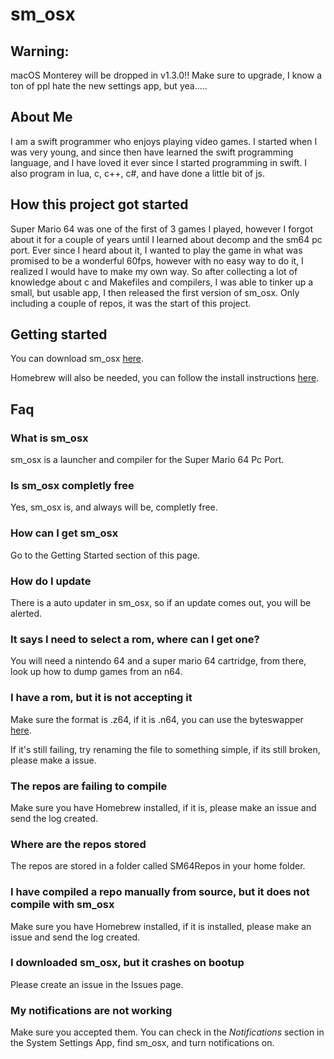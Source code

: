
# sm_osx

## Warning: 
macOS Monterey will be dropped in v1.3.0!! Make sure to upgrade, I know a ton of ppl hate the new settings app, but yea.....

## About Me
I am a swift programmer who enjoys playing video games. I started when I was very young, and since then have learned the swift programming language, and I have loved it ever since I started programming in swift. I also program in lua, c, c++, c#, and have done a little bit of js.

## How this project got started
Super Mario 64 was one of the first  of 3 games I played, however I forgot about it for a couple of years until I learned about decomp and the sm64 pc port. Ever since I heard about it, I wanted to play the game in what was promised to be a wonderful 60fps, however with no easy way to do it, I realized I would have to make my own way. So after collecting a lot of knowledge about c and Makefiles and compilers, I was able to tinker up a small, but usable app, I then released the first version of sm_osx. Only including a couple of repos, it was the start of this project.

## Getting started
You can download sm_osx [here](https://github.com/EmeraldLoc/sm_osx/releases/latest/download/sm_osx.zip).

Homebrew will also be needed, you can follow the install instructions [here](https://brew.sh).

## Faq
### What is sm_osx
sm_osx is a launcher and compiler for the Super Mario 64 Pc Port.
### Is sm_osx completly free
Yes, sm_osx is, and always will be, completly free.
### How can I get sm_osx
Go to the Getting Started section of this page.
### How do I update
There is a auto updater in sm_osx, so if an update comes out, you will be alerted.
### It says I need to select a rom, where can I get one?
You will need a nintendo 64 and a super mario 64 cartridge, from there, look up how to dump games from an n64.
### I have a rom, but it is not accepting it
Make sure the format is .z64, if it is .n64, you can use the byteswapper [here](https://hack64.net/tools/swapper.php).

If it's still failing, try renaming the file to something simple, if its still broken, please make a issue.
### The repos are failing to compile
Make sure you have Homebrew installed, if it is, please make an issue and send the log created.
### Where are the repos stored
The repos are stored in a folder called SM64Repos in your home folder.
### I have compiled a repo manually from source, but it does not compile with sm_osx
Make sure you have Homebrew installed, if it is installed, please make an issue and send the log created.
### I downloaded sm_osx, but it crashes on bootup
Please create an issue in the Issues page.
### My notifications are not working
Make sure you accepted them. You can check in the *Notifications* section in the System Settings App, find sm_osx, and turn notifications on.
